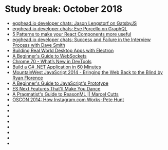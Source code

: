 # Study break: October 2018

- [egghead.io developer chats: Jason Lengstorf on GatsbyJS](https://player.fm/series/eggheadio-developer-chats-1728019/jason-lengstorf-on-gatsbyjs)
- [egghead.io developer chats: Eve Porcello on GraphQL](https://player.fm/series/eggheadio-developer-chats-1728019/eve-porcello-on-graphql)
- [5 Patterns to make your React Components more useful
](https://www.youtube.com/watch?v=Jlj8mVaDrb4)
- [egghead.io developer chats: Success and Failure in the Interview Process with Dave Smith](https://player.fm/series/eggheadio-developer-chats-1728019/success-and-failure-in-the-interview-process-with-dave-smith)
- [Building Real World Desktop Apps with Electron](https://www.youtube.com/watch?v=iVdXOrtdHvA)
- [A Beginner's Guide to WebSockets](https://www.youtube.com/watch?v=FmaBZcQzL-Y)
- [Chrome 70 - What’s New in DevTools](https://www.youtube.com/watch?v=LJq8vg8ktdQ)
- [Build a C# .NET Application in 60 Minutes](https://www.youtube.com/watch?v=GcFJjpMFJvI)
- [MountainWest JavaScript 2014 - Bringing the Web Back to the Blind by Ryan Florence](https://www.youtube.com/watch?v=YuzS-g6Qvq8)
- [A Beginner's Guide to JavaScript's Prototype](https://www.youtube.com/watch?v=XskMWBXNbp0)
- [ES Next Features That'll Make You Dance](https://www.youtube.com/watch?v=9yK4t2CuIHQ)
- [A Pragmatist's Guide to ReasonML || Marcel Cutts](https://www.youtube.com/watch?v=8JfRlijbxlE)
- [OSCON 2014: How Instagram.com Works; Pete Hunt](https://www.youtube.com/watch?v=VkTCL6Nqm6Y)
- []()
- []()
- []()
- []()
- []()
- []()
- []()
- []()
